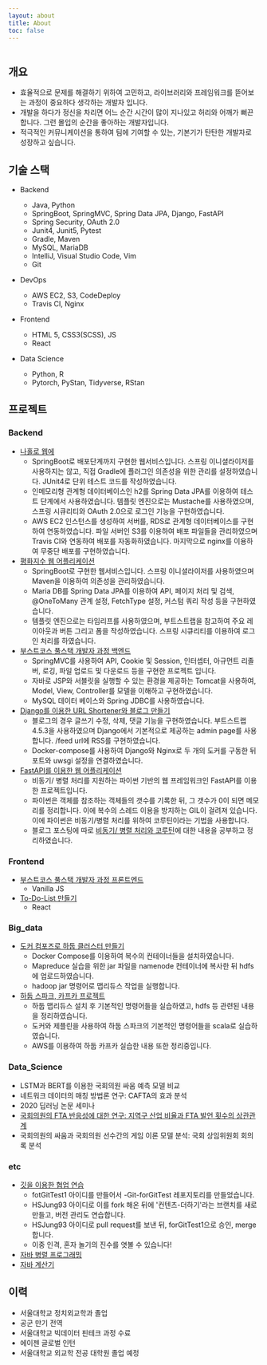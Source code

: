 ```yaml
---
layout: about
title: About
toc: false
---
```


<a>
    <img src="{{ site.url }}{{ site.baseurl }}/assets/images/portfolio.png" alt="" > 
</a>

## 개요

- 효율적으로 문제를 해결하기 위하여 고민하고, 라이브러리와 프레임워크를 뜯어보는 과정이 중요하다 생각하는 개발자 입니다.
- 개발을 하다가 정신을 차리면 어느 순간 시간이 많이 지나있고 허리와 어깨가 뻐끈합니다. 그런 몰입의 순간을 좋아하는 개발자입니다.
- 적극적인 커뮤니케이션을 통하여 팀에 기여할 수 있는, 기본기가 탄탄한 개발자로 성장하고 싶습니다.

## 기술 스택

- Backend

  - Java, Python
  - SpringBoot, SpringMVC, Spring Data JPA, Django, FastAPI
  - Spring Security, OAuth 2.0
  - Junit4, Junit5, Pytest
  - Gradle, Maven
  - MySQL, MariaDB
  - IntelliJ, Visual Studio Code, Vim
  - Git

- DevOps

  - AWS EC2, S3, CodeDeploy
  - Travis CI, Nginx

- Frontend

  - HTML 5, CSS3(SCSS), JS
  - React

- Data Science
  - Python, R
  - Pytorch, PyStan, Tidyverse, RStan

## 프로젝트

### Backend

- [나홀로 웹에][alone-github]
  - SpringBoot로 배포단계까지 구현한 웹서비스입니다. 스프링 이니셜라이저를 사용하지는 않고, 직접 Gradle에 플러그인 의존성을 위한 관리를 설정하였습니다. JUnit4로 단위 테스트 코드를 작성하였습니다.
  - 인메모리형 관계형 데이터베이스인 h2를 Spring Data JPA를 이용하여 테스트 단계에서 사용하였습니다. 템플릿 엔진으로는 Mustache를 사용하였으며, 스프링 시큐리티와 OAuth 2.0으로 로그인 기능을 구현하였습니다.
  - AWS EC2 인스턴스를 생성하여 서버를, RDS로 관계형 데이터베이스를 구현하여 연동하였습니다. 파일 서버인 S3를 이용하여 배포 파일들을 관리하였으며 Travis CI와 연동하여 배포를 자동화하였습니다. 마지막으로 nginx를 이용하여 무중단 배포를 구현하였습니다.
- [평화지수 웹 어플리케이션][peace-github]
  - SpringBoot로 구현한 웹서비스입니다. 스프링 이니셜라이저를 사용하였으며 Maven을 이용하여 의존성을 관리하였습니다.
  - Maria DB를 Spring Data JPA를 이용하여 API, 페이지 처리 및 검색, @OneToMany 관계 설정, FetchType 설정, 커스텀 쿼리 작성 등을 구현하였습니다.
  - 템플릿 엔진으로는 타임리프를 사용하였으며, 부트스트랩을 참고하여 주요 레이아웃과 버튼 그리고 폼을 작성하였습니다. 스프링 시큐리티를 이용하여 로그인 처리를 하였습니다.
- [부스트코스 풀스택 개발자 과정 백엔드][back-github]
  - SpringMVC를 사용하여 API, Cookie 및 Session, 인터셉터, 아규먼트 리졸버, 로깅, 파일 업로드 및 다운로드 등을 구현한 프로젝트 입니다.
  - 자바로 JSP와 서블릿을 실행할 수 있는 환경을 제공하는 Tomcat을 사용하여, Model, View, Controller를 모델을 이해하고 구현하였습니다.
  - MySQL 데이터 베이스와 Spring JDBC를 사용하였습니다.
- [Django를 이용한 URL Shortener와 블로그 만들기][django-web]
  - 블로그의 경우 글쓰기 수정, 삭제, 댓글 기능을 구현하였습니다. 부트스트랩 4.5.3을 사용하였으며 Django에서 기본적으로 제공하는 admin page를 사용합니다. /feed url에 RSS를 구현하였습니다.
  - Docker-compose를 사용하여 Django와 Nginx로 두 개의 도커를 구동한 뒤 포트와 uwsgi 설정을 연결하였습니다.
- [FastAPI를 이용한 웹 어플리케이션][fast-api]
  - 비동기/ 병렬 처리를 지원하는 파이썬 기반의 웹 프레임워크인 FastAPI를 이용한 프로젝트입니다.
  - 파이썬은 객체를 참조하는 객체들의 갯수를 기록한 뒤, 그 갯수가 0이 되면 메모리를 정리합니다. 이에 복수의 스레드 이용을 방지하는 GIL이 걸려져 있습니다. 이에 파이썬은 비동기/병렬 처리를 위하여 코루틴이라는 기법을 사용합니다.
  - 블로그 포스팅에 따로 [비동기/ 병렬 처리와 코루틴][concurrency-parallelism]에 대한 내용을 공부하고 정리하였습니다.

### Frontend

- [부스트코스 풀스택 개발자 과정 프론트엔드][front-github]
  - Vanilla JS
- [To-Do-List 만들기][react-github]
  - React

### Big_data

- [도커 컴포즈로 하둡 클러스터 만들기][docker-hadoop]
  - Docker Compose를 이용하여 복수의 컨테이너들을 설치하였습니다.
  - Mapreduce 실습을 위한 jar 파일을 namenode 컨테이너에 복사한 뒤 hdfs에 업로드하였습니다.
  - hadoop jar 명령어로 맵리듀스 작업을 실행합니다.
- [하둡 스파크, 카프카 프로젝트][hadoop-mapreduce-github]
  - 하둡 맵리듀스 설치 후 기본적인 명령어들을 실습하였고, hdfs 등 관련된 내용을 정리하였습니다.
  - 도커와 제플린을 사용하여 하둡 스파크의 기본적인 명령어들을 scala로 실습하였습니다.
  - AWS를 이용하여 하둡 카프카 실습한 내용 또한 정리중입니다.

### Data_Science

- LSTM과 BERT를 이용한 국회의원 싸움 예측 모델 비교
- 네트워크 데이터의 매칭 방법론 연구: CAFTA의 효과 분석
- 2020 딥러닝 논문 세미나
- [국회의원의 FTA 반응성에 대한 연구: 지역구 산업 비율과 FTA 발언 횟수의 상관관계][python-r-congress]
- 국회의원의 싸움과 국회의원 선수간의 게임 이론 모델 분석: 국회 상임위원회 회의록 분석

### etc

- [깃을 이용한 협업 연습][git-co-work]
  - fotGitTest1 아이디를 만들어서 -Git-forGitTest 레포지토리를 만들었습니다.
  - HSJung93 아이디로 이를 fork 해온 뒤에 '컨텐츠-더하기'라는 브랜치를 새로 만들고, 버전 관리도 연습합니다.
  - HSJung93 아이디로 pull request를 보낸 뒤, forGitTest1으로 승인, merge 합니다.
  - 이중 인격, 혼자 놀기의 진수를 엿볼 수 있습니다!
- [자바 병렬 프로그래밍][concurrency-github]
- [자바 계산기][calculator-github]

## 이력

- 서울대학교 정치외교학과 졸업
- 공군 만기 전역
- 서울대학교 빅데이터 핀테크 과정 수료
- 에이젠 글로벌 인턴
- 서울대학교 외교학 전공 대학원 졸업 예정

[react-github]: https://github.com/HSJung93/-React-ToDoList
[concurrency-github]: https://github.com/HSJung93/-Java-ConcurrencyInPractice

<!-- [resume-page]: {{ site.baseurl }}/blog/development-blog -->

[peace-github]: https://github.com/HSJung93/-Java-WebPeaceIndex
[hadoop-mapreduce-github]: https://github.com/HSJung93/-Java-Backend-HadoopMapreducePractice
[back-github]: https://github.com/HSJung93/-Java-Backend-SpringMVCPractice
[front-github]: https://github.com/HSJung93/frontend_practice
[calculator-github]: https://github.com/HSJung93/Calculator
[alone-github]: https://github.com/HSJung93/alone-webservice
[fast-api]: https://github.com/HSJung93/FastAPIProject
[concurrency-parallelism]: https://hsjung93.github.io/%EC%BD%94%EB%93%9C/2021/09/14/coroutine.html
[docker-hadoop]: https://github.com/HSJung93/DockerHadoop
[git-co-work]: https://github.com/HSJung93/-Git-forGitTest
[django-web]: https://github.com/HSJung93/django_docker
[python-r-congress]: https://github.com/HSJung93/-Python-R-CongressFTA
